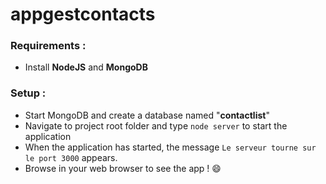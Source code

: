 # appgestcontacts

 ### Requirements : 
  - Install **NodeJS** and **MongoDB**
  
### Setup : 
  - Start MongoDB and create a database named "**contactlist**"
  - Navigate to project root folder and type `node server` to start the application
  - When the application has started, the message `Le serveur tourne sur le port 3000` appears. 
  - Browse in your web browser to see the app ! :smile: 
